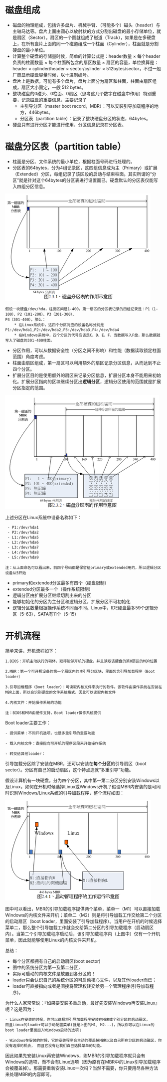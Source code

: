 # 磁盘组成
 - 磁盘的物理组成，包括许多盘片、机械手臂、（可能多个）磁头（header）与主轴马达等。盘片上面由圆心以放射状的方式分割出磁盘的最小存储单位，就是扇区（Sector）。扇区的一个圆就组成了磁道（Track），如果是在多硬盘上，在所有盘片上面的同一个磁道组成一个柱面（Cylinder），柱面就是分割硬盘的最小单位。
 - 计算整个硬盘的存储量时候，简单的计算公式是：header数量 × 每个header负责的柱面数量 × 每个柱面所包含的扇区数量 × 扇区的容量，单位换算是：header × cylinder/header × sector/cylinder × 512bytes/sector，不过一般厂商显示硬盘容量时候，以十进制编号。
 - 盘片上是数据，可能有多个盘片，盘片上面分为扇区和柱面，柱面由扇区组成，扇区大小固定，一般 512 bytes。
 - 整块磁盘的0磁头、0柱面、0扇区（思考这几个数字在磁盘中作用）特别重要，记录磁盘的重要信息，主要记录了
    * 主引导分区（master boot record，MBR）：可以安装引导加载程序的地方，446bytes。
    * 分区表（partition table）：记录了整块硬盘分区的状态，64bytes。
 - 硬盘只有进行分区才能进行使用，分区信息记录在分区表。  
  
# 磁盘分区表（partition table）
 - 柱面是分区、文件系统的最小单位，根据柱面号码进行处理的。
 - 分区表的64bytes，分为4组记录区，这四组信息成为主（Primary）或扩展（Extended）分区，每组记录了该区段的启动与结束柱面。其实所谓的“分区”就是针对这个64bytes的分区表进行设置而已。硬盘默认的分区表仅能写入四组分区信息。   

![磁盘分区表](images/pt1.PNG "磁盘分区表")

```
假设一块硬盘/dev/hda，柱面区间是1-400，第一扇区的分区表记录的四组记录是：P1（1-100）、P2（101-200）、P3（201-300）、
P4（301-400），那么：
    * 在Linux系统中，这四个分区对应的设备名称分别是P1:/dev/hda1,P2:/dev/hda2,P3:/dev/hda3,P4:/dev/hda4
    * 在Windows系统中，四个分区的代号应该是C、D、E、F，当数据写入F盘，那么数据就写入了磁盘的301-400柱面。    
```  
 - 分区作用，可以从数据安全性（分区之间不影响）和性能（数据读取锁定柱面范围）角度考虑。
 - 柱面由扇区组成，第一扇区可以利用额外的扇区记录分区信息，从而达到不止四个分区。
 - 扩展分区目的是使用额外的扇区来记录分区信息，扩展分区本身不能用来初始化。扩展分区指向的区块继续分区出**逻辑分区**，逻辑分区使用的范围就是扩展分区指定的范围。  

![磁盘分区表](images/pt2.PNG "磁盘分区表")

上述分区在Linux系统中设备名称如下：
```
 - P1:/dev/hda1
 - P2:/dev/hda2
 - L1:/dev/hda5
 - L2:/dev/hda6
 - L3:/dev/hda7
 - L4:/dev/hda8
 - L5:/dev/hda9

注：从上面命名可以看出来，前四个号码都是保留给primary或extended用的，所以逻辑分区设备从5开始
```
 - primary和extended分区最多有四个（硬盘限制）
 - extended分区最多一个（操作系统限制）
 - 逻辑分区由扩展分区继续切割出来的分区
 - 能够初始化的分区为主分区和逻辑分区，扩展分区不可初始化
 - 逻辑分区数量根据操作系统不同而不同。Linux中，IDE硬盘最多59个逻辑分区（5-63），SATA有11个（5-15）
 
# 开机流程
简单来讲，开机流程如下：
```
1.BIOS：开机主动执行的韧体，取得能够开机的硬盘，并且读取该硬盘的第0扇区的MBR位置

2.MBR：第一个可开机设备的第一个扇区内的主引导分区块，里面包含引导加载程序（Boot loader）

3.引导加载程序（Boot loader）：可读取内核文件来执行的软件。该软件由操作系统在安装在MBR上面，所以会识别硬盘的文件系统格式，因此可以读取内核文件

4.内核文件：开始操作系统的功能

注：BIOS和MBR由硬件支持，Boot loader操作系统提供
```
Boot loader主要工作：
```
- 提供菜单：不同开机选项，也是多重引导的重要功能

- 载入内核文件：直接指向可开机的程序区段来开始操作系统

- 转交给其他loader：
```
引导加载分区除了安装在MBR，还可以安装在**每个分区**的引导扇区（boot sector）。分区有自己的启动扇区，这个特点造就“多重引导”功能。

假设计算机有一块硬盘，分为四个分区，其中第一第二分区分别安装Windows以及Linux，如何在开机时候选择Linux或Windows开机？假设MBR内安装的是可同时识别Windows/Linux系统的引导加载程序，整个流程如图： 

![引导程序工作流程](images/boot1.PNG "引导程序工作流程")  

图中可以看出，MBR的引导加载程序提供两个菜单，菜单一（M1）可以直接加载Windows的内核文件来开机；菜单二（M2）则是将引导加载工作交给第二个分区的启动扇区（boot loader，里面安装了引导加载程序）。当用户在开机的时候选择菜单二，那么整个引导加载工作就会交给第二分区的引导加载程序（启动扇区内）。当第二个引导加载程序启动后，该引导加载程序内（上图中）仅有一个开机菜单，因此就能够使用Linux的内核文件来开机。

总结：  

- 每个分区都拥有自己的启动扇区(boot sector)
- 图中的系统分区为第一及第二分区，
- 实际可启动的内核文件是放置到各分区的！
- loader只会认识自己的系统分区的可启动核心文件，以及其他loader而已；
- loader可直接指向或者是间接将管理权转交给另一个管理程序(引导加载程序)。

为什么人家常常说：『如果要安装多重启动，最好先安装Windows再安装Linux』呢？这是因为：

```
- Linux在安装的时候，你可以选择将引导加载程序安装在MBR或个别分区的启动扇区，
而且Linux的loader可以手动配置菜单(就是上图的M1, M2...)，所以你可以在Linux的boot loader里面加入Windows启动的选项；

- Windows在安装的时候，它的安装程序会主动的覆盖掉MBR以及自己所在分区的启动磁区，你没有选择的机会， 而且它没有让我们自己选择菜单的功能。
```

因此如果先安装Linux再安装Windows，则MBR的引导加载程序就只会有Windows的选项，而不会有Linux选项（因为原有在MBR中的Linux引导加载程序会被覆盖掉）。那需要重新安装Linux一次吗？当然不需要，你只要用尽各种方法来处理MBR的内容即可。